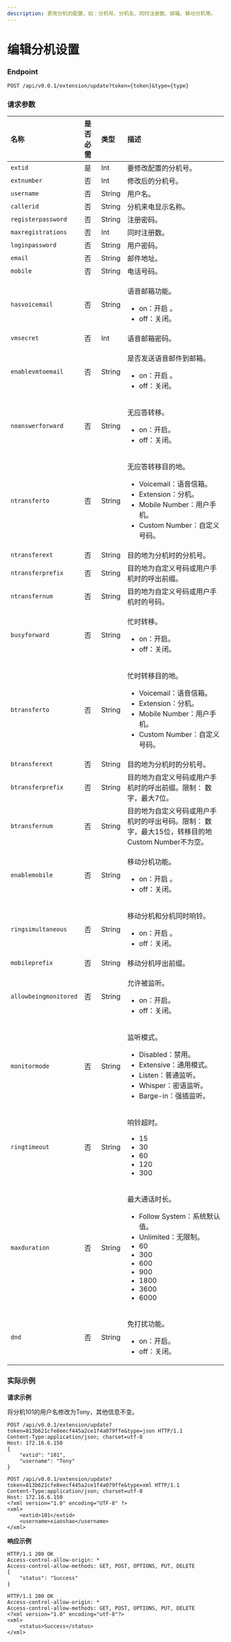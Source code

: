 ```yaml
---
description: 更改分机的配置，如：分机号、分机名、同时注册数、邮箱、移动分机等。
---
```


# 编辑分机设置



### Endpoint

```text
POST /api/v0.0.1/extension/update?token={token}&type={type}
```

### 请求参数

<table>
  <thead>
    <tr>
      <th style="text-align:left">&#x540D;&#x79F0;</th>
      <th style="text-align:left">&#x662F;&#x5426;&#x5FC5;&#x9700;</th>
      <th style="text-align:left">&#x7C7B;&#x578B;</th>
      <th style="text-align:left">&#x63CF;&#x8FF0;</th>
    </tr>
  </thead>
  <tbody>
    <tr>
      <td style="text-align:left"><code>extid</code>
      </td>
      <td style="text-align:left">&#x662F;</td>
      <td style="text-align:left">Int</td>
      <td style="text-align:left">&#x8981;&#x4FEE;&#x6539;&#x914D;&#x7F6E;&#x7684;&#x5206;&#x673A;&#x53F7;&#x3002;</td>
    </tr>
    <tr>
      <td style="text-align:left"><code>extnumber</code>
      </td>
      <td style="text-align:left">&#x5426;</td>
      <td style="text-align:left">Int</td>
      <td style="text-align:left">&#x4FEE;&#x6539;&#x540E;&#x7684;&#x5206;&#x673A;&#x53F7;&#x3002;</td>
    </tr>
    <tr>
      <td style="text-align:left"><code>username</code>
      </td>
      <td style="text-align:left">&#x5426;</td>
      <td style="text-align:left">String</td>
      <td style="text-align:left">&#x7528;&#x6237;&#x540D;&#x3002;</td>
    </tr>
    <tr>
      <td style="text-align:left"><code>callerid</code>
      </td>
      <td style="text-align:left">&#x5426;</td>
      <td style="text-align:left">String</td>
      <td style="text-align:left">&#x5206;&#x673A;&#x6765;&#x7535;&#x663E;&#x793A;&#x540D;&#x79F0;&#x3002;</td>
    </tr>
    <tr>
      <td style="text-align:left"><code>registerpassword</code>
      </td>
      <td style="text-align:left">&#x5426;</td>
      <td style="text-align:left">String</td>
      <td style="text-align:left">&#x6CE8;&#x518C;&#x5BC6;&#x7801;&#x3002;</td>
    </tr>
    <tr>
      <td style="text-align:left"><code>maxregistrations</code>
      </td>
      <td style="text-align:left">&#x5426;</td>
      <td style="text-align:left">Int</td>
      <td style="text-align:left">&#x540C;&#x65F6;&#x6CE8;&#x518C;&#x6570;&#x3002;</td>
    </tr>
    <tr>
      <td style="text-align:left"><code>loginpassword</code>
      </td>
      <td style="text-align:left">&#x5426;</td>
      <td style="text-align:left">String</td>
      <td style="text-align:left">&#x7528;&#x6237;&#x5BC6;&#x7801;&#x3002;</td>
    </tr>
    <tr>
      <td style="text-align:left"><code>email</code>
      </td>
      <td style="text-align:left">&#x5426;</td>
      <td style="text-align:left">String</td>
      <td style="text-align:left">&#x90AE;&#x4EF6;&#x5730;&#x5740;&#x3002;</td>
    </tr>
    <tr>
      <td style="text-align:left"><code>mobile</code>
      </td>
      <td style="text-align:left">&#x5426;</td>
      <td style="text-align:left">String</td>
      <td style="text-align:left">&#x7535;&#x8BDD;&#x53F7;&#x7801;&#x3002;</td>
    </tr>
    <tr>
      <td style="text-align:left"><code>hasvoicemail</code>
      </td>
      <td style="text-align:left">&#x5426;</td>
      <td style="text-align:left">String</td>
      <td style="text-align:left">
        <p>&#x8BED;&#x97F3;&#x90AE;&#x7BB1;&#x529F;&#x80FD;&#x3002;</p>
        <ul>
          <li>on&#xFF1A;&#x5F00;&#x542F; &#x3002;</li>
          <li>off&#xFF1A;&#x5173;&#x95ED;&#x3002;</li>
        </ul>
      </td>
    </tr>
    <tr>
      <td style="text-align:left"><code>vmsecret</code>
      </td>
      <td style="text-align:left">&#x5426;</td>
      <td style="text-align:left">Int</td>
      <td style="text-align:left">&#x8BED;&#x97F3;&#x90AE;&#x7BB1;&#x5BC6;&#x7801;&#x3002;</td>
    </tr>
    <tr>
      <td style="text-align:left"><code>enablevmtoemail</code>
      </td>
      <td style="text-align:left">&#x5426;</td>
      <td style="text-align:left">String</td>
      <td style="text-align:left">
        <p>&#x662F;&#x5426;&#x53D1;&#x9001;&#x8BED;&#x97F3;&#x90AE;&#x4EF6;&#x5230;&#x90AE;&#x7BB1;&#x3002;</p>
        <ul>
          <li>on&#xFF1A;&#x5F00;&#x542F; &#x3002;</li>
          <li>off&#xFF1A;&#x5173;&#x95ED;&#x3002;</li>
        </ul>
      </td>
    </tr>
    <tr>
      <td style="text-align:left"><code>noanswerforward</code>
      </td>
      <td style="text-align:left">&#x5426;</td>
      <td style="text-align:left">String</td>
      <td style="text-align:left">
        <p>&#x65E0;&#x5E94;&#x7B54;&#x8F6C;&#x79FB;&#x3002;</p>
        <ul>
          <li>on&#xFF1A;&#x5F00;&#x542F;&#x3002;</li>
          <li>off&#xFF1A;&#x5173;&#x95ED;&#x3002;</li>
        </ul>
      </td>
    </tr>
    <tr>
      <td style="text-align:left"><code>ntransferto</code>
      </td>
      <td style="text-align:left">&#x5426;</td>
      <td style="text-align:left">String</td>
      <td style="text-align:left">
        <p>&#x65E0;&#x5E94;&#x7B54;&#x8F6C;&#x79FB;&#x76EE;&#x7684;&#x5730;&#x3002;</p>
        <ul>
          <li>Voicemail&#xFF1A;&#x8BED;&#x97F3;&#x4FE1;&#x7BB1;&#x3002;</li>
          <li>Extension&#xFF1A;&#x5206;&#x673A;&#x3002;</li>
          <li>Mobile Number&#xFF1A;&#x7528;&#x6237;&#x624B;&#x673A;&#x3002;</li>
          <li>Custom Number&#xFF1A;&#x81EA;&#x5B9A;&#x4E49;&#x53F7;&#x7801;&#x3002;</li>
        </ul>
      </td>
    </tr>
    <tr>
      <td style="text-align:left"><code>ntransferext</code>
      </td>
      <td style="text-align:left">&#x5426;</td>
      <td style="text-align:left">String</td>
      <td style="text-align:left">&#x76EE;&#x7684;&#x5730;&#x4E3A;&#x5206;&#x673A;&#x65F6;&#x7684;&#x5206;&#x673A;&#x53F7;&#x3002;</td>
    </tr>
    <tr>
      <td style="text-align:left"><code>ntransferprefix</code>
      </td>
      <td style="text-align:left">&#x5426;</td>
      <td style="text-align:left">String</td>
      <td style="text-align:left">&#x76EE;&#x7684;&#x5730;&#x4E3A;&#x81EA;&#x5B9A;&#x4E49;&#x53F7;&#x7801;&#x6216;&#x7528;&#x6237;&#x624B;&#x673A;&#x65F6;&#x7684;&#x547C;&#x51FA;&#x524D;&#x7F00;&#x3002;</td>
    </tr>
    <tr>
      <td style="text-align:left"><code>ntransfernum</code>
      </td>
      <td style="text-align:left">&#x5426;</td>
      <td style="text-align:left">String</td>
      <td style="text-align:left">&#x76EE;&#x7684;&#x5730;&#x4E3A;&#x81EA;&#x5B9A;&#x4E49;&#x53F7;&#x7801;&#x6216;&#x7528;&#x6237;&#x624B;&#x673A;&#x65F6;&#x7684;&#x53F7;&#x7801;&#x3002;</td>
    </tr>
    <tr>
      <td style="text-align:left"><code>busyforward</code>
      </td>
      <td style="text-align:left">&#x5426;</td>
      <td style="text-align:left">String</td>
      <td style="text-align:left">
        <p>&#x5FD9;&#x65F6;&#x8F6C;&#x79FB;&#x3002;</p>
        <ul>
          <li>on&#xFF1A;&#x5F00;&#x542F;&#x3002;</li>
          <li>off&#xFF1A;&#x5173;&#x95ED;&#x3002;</li>
        </ul>
      </td>
    </tr>
    <tr>
      <td style="text-align:left"><code>btransferto</code>
      </td>
      <td style="text-align:left">&#x5426;</td>
      <td style="text-align:left">String</td>
      <td style="text-align:left">
        <p>&#x5FD9;&#x65F6;&#x8F6C;&#x79FB;&#x76EE;&#x7684;&#x5730;&#x3002;</p>
        <ul>
          <li>Voicemail&#xFF1A;&#x8BED;&#x97F3;&#x4FE1;&#x7BB1;&#x3002;</li>
          <li>Extension&#xFF1A;&#x5206;&#x673A;&#x3002;</li>
          <li>Mobile Number&#xFF1A;&#x7528;&#x6237;&#x624B;&#x673A;&#x3002;</li>
          <li>Custom Number&#xFF1A;&#x81EA;&#x5B9A;&#x4E49;&#x53F7;&#x7801;&#x3002;</li>
        </ul>
      </td>
    </tr>
    <tr>
      <td style="text-align:left"><code>btransferext</code>
      </td>
      <td style="text-align:left">&#x5426;</td>
      <td style="text-align:left">String</td>
      <td style="text-align:left">&#x76EE;&#x7684;&#x5730;&#x4E3A;&#x5206;&#x673A;&#x65F6;&#x7684;&#x5206;&#x673A;&#x53F7;&#x3002;</td>
    </tr>
    <tr>
      <td style="text-align:left"><code>btransferprefix</code>
      </td>
      <td style="text-align:left">&#x5426;</td>
      <td style="text-align:left">String</td>
      <td style="text-align:left">&#x76EE;&#x7684;&#x5730;&#x4E3A;&#x81EA;&#x5B9A;&#x4E49;&#x53F7;&#x7801;&#x6216;&#x7528;&#x6237;&#x624B;&#x673A;&#x65F6;&#x7684;&#x547C;&#x51FA;&#x524D;&#x7F00;&#x3002;&#x9650;&#x5236;&#xFF1A;
        &#x6570;&#x5B57;&#xFF0C;&#x6700;&#x5927;7&#x4F4D;&#x3002;</td>
    </tr>
    <tr>
      <td style="text-align:left"><code>btransfernum</code>
      </td>
      <td style="text-align:left">&#x5426;</td>
      <td style="text-align:left">String</td>
      <td style="text-align:left">&#x76EE;&#x7684;&#x5730;&#x4E3A;&#x81EA;&#x5B9A;&#x4E49;&#x53F7;&#x7801;&#x6216;&#x7528;&#x6237;&#x624B;&#x673A;&#x65F6;&#x7684;&#x547C;&#x51FA;&#x53F7;&#x7801;&#x3002;&#x9650;&#x5236;&#xFF1A;
        &#x6570;&#x5B57;&#xFF0C;&#x6700;&#x5927;15&#x4F4D;&#xFF0C;&#x8F6C;&#x79FB;&#x76EE;&#x7684;&#x5730;Custom
        Number&#x4E0D;&#x4E3A;&#x7A7A;&#x3002;</td>
    </tr>
    <tr>
      <td style="text-align:left"><code>enablemobile</code>
      </td>
      <td style="text-align:left">&#x5426;</td>
      <td style="text-align:left">String</td>
      <td style="text-align:left">
        <p>&#x79FB;&#x52A8;&#x5206;&#x673A;&#x529F;&#x80FD;&#x3002;</p>
        <ul>
          <li>on&#xFF1A;&#x5F00;&#x542F; &#x3002;</li>
          <li>off&#xFF1A;&#x5173;&#x95ED;&#x3002;</li>
        </ul>
      </td>
    </tr>
    <tr>
      <td style="text-align:left"><code>ringsimultaneous</code>
      </td>
      <td style="text-align:left">&#x5426;</td>
      <td style="text-align:left">String</td>
      <td style="text-align:left">
        <p>&#x79FB;&#x52A8;&#x5206;&#x673A;&#x548C;&#x5206;&#x673A;&#x540C;&#x65F6;&#x54CD;&#x94C3;&#x3002;</p>
        <ul>
          <li>on&#xFF1A;&#x5F00;&#x542F; &#x3002;</li>
          <li>off&#xFF1A;&#x5173;&#x95ED;&#x3002;</li>
        </ul>
      </td>
    </tr>
    <tr>
      <td style="text-align:left"><code>mobileprefix</code>
      </td>
      <td style="text-align:left">&#x5426;</td>
      <td style="text-align:left">String</td>
      <td style="text-align:left">&#x79FB;&#x52A8;&#x5206;&#x673A;&#x547C;&#x51FA;&#x524D;&#x7F00;&#x3002;</td>
    </tr>
    <tr>
      <td style="text-align:left"><code>allowbeingmonitored</code>
      </td>
      <td style="text-align:left">&#x5426;</td>
      <td style="text-align:left">String</td>
      <td style="text-align:left">
        <p>&#x5141;&#x8BB8;&#x88AB;&#x76D1;&#x542C;&#x3002;</p>
        <ul>
          <li>on&#xFF1A;&#x5F00;&#x542F;&#x3002;</li>
          <li>off&#xFF1A;&#x5173;&#x95ED;&#x3002;</li>
        </ul>
      </td>
    </tr>
    <tr>
      <td style="text-align:left"><code>monitormode</code>
      </td>
      <td style="text-align:left">&#x5426;</td>
      <td style="text-align:left">String</td>
      <td style="text-align:left">
        <p>&#x76D1;&#x542C;&#x6A21;&#x5F0F;&#x3002;</p>
        <ul>
          <li>Disabled&#xFF1A;&#x7981;&#x7528;&#x3002;</li>
          <li>Extensive&#xFF1A;&#x901A;&#x7528;&#x6A21;&#x5F0F;&#x3002;</li>
          <li>Listen&#xFF1A;&#x666E;&#x901A;&#x76D1;&#x542C;&#x3002;</li>
          <li>Whisper&#xFF1A;&#x5BC6;&#x8BED;&#x76D1;&#x542C;&#x3002;</li>
          <li>Barge-in&#xFF1A;&#x5F3A;&#x63D2;&#x76D1;&#x542C;&#x3002;</li>
        </ul>
      </td>
    </tr>
    <tr>
      <td style="text-align:left"><code>ringtimeout</code>
      </td>
      <td style="text-align:left">&#x5426;</td>
      <td style="text-align:left">String</td>
      <td style="text-align:left">
        <p>&#x54CD;&#x94C3;&#x8D85;&#x65F6;&#x3002;</p>
        <ul>
          <li>15</li>
          <li>30</li>
          <li>60</li>
          <li>120</li>
          <li>300</li>
        </ul>
      </td>
    </tr>
    <tr>
      <td style="text-align:left"><code>maxduration</code>
      </td>
      <td style="text-align:left">&#x5426;</td>
      <td style="text-align:left">String</td>
      <td style="text-align:left">
        <p>&#x6700;&#x5927;&#x901A;&#x8BDD;&#x65F6;&#x957F;&#x3002;</p>
        <ul>
          <li>Follow System&#xFF1A;&#x7CFB;&#x7EDF;&#x9ED8;&#x8BA4;&#x503C;&#x3002;</li>
          <li>Unlimited&#xFF1A;&#x65E0;&#x9650;&#x5236;&#x3002;</li>
          <li>60</li>
          <li>300</li>
          <li>600</li>
          <li>900</li>
          <li>1800</li>
          <li>3600</li>
          <li>6000</li>
        </ul>
      </td>
    </tr>
    <tr>
      <td style="text-align:left"><code>dnd</code>
      </td>
      <td style="text-align:left">&#x5426;</td>
      <td style="text-align:left">String</td>
      <td style="text-align:left">
        <p>&#x514D;&#x6253;&#x6270;&#x529F;&#x80FD;&#x3002;</p>
        <ul>
          <li>on&#xFF1A;&#x5F00;&#x542F;&#x3002;</li>
          <li>off&#xFF1A;&#x5173;&#x95ED;&#x3002;</li>
        </ul>
      </td>
    </tr>
  </tbody>
</table>

### 实际示例

**请求示例**

将分机101的用户名修改为Tony，其他信息不变。

```text
POST /api/v0.0.1/extension/update?token=813b621cfe8eecf445a2ce1f4a079ffe&type=json HTTP/1.1
Content-Type:application/json; charset=utf-8
Host: 172.16.6.150
{
    "extid": "101",
    "username": "Tony"
}
```



```text
POST /api/v0.0.1/extension/update?token=813b621cfe8eecf445a2ce1f4a079ffe&type=xml HTTP/1.1
Content-Type:application/json; charset=utf-8
Host: 172.16.6.150
<?xml version="1.0" encoding="UTF-8" ?>
<xml>
	<extid>101</extid>
	<username>xiaoshao</username>
</xml>
```

**响应示例**

```text
HTTP/1.1 200 OK
Access-control-allow-origin: *
Access-control-allow-methods: GET, POST, OPTIONS, PUT, DELETE
{
    "status": "Success"
}
```

```text
HTTP/1.1 200 OK
Access-control-allow-origin: *
Access-control-allow-methods: GET, POST, OPTIONS, PUT, DELETE
<?xml version="1.0" encoding="utf-8"?>
<xml>
	<status>Success</status>
</xml>
```

